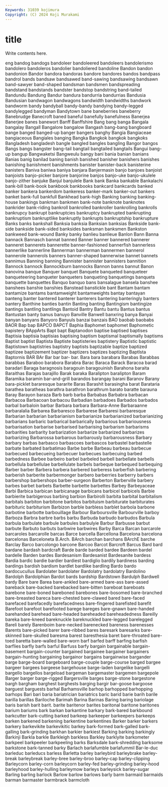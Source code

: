 ```yaml
---
Keywords: 31039 kojimura
Copyright: (C) 2024 Koji Murakami
---
```


# title

Write contents here.



eng bandog bandogs bandoleer bandoleered bandoleers bandolerismo bandolero bandoleros
bandolier bandoliered bandoline Bandon bandon bandonion Bandor bandora bandoras bandore
bandores bandos bandpass bandrol bands bandsaw bandsawed band-sawing bandsawing bandsawn
band-sawyer band-shaped bandsman bandsmen bandspreading bandstand bandstands bandster bandstop bandstring
band-tailed Bandundu Bandung Bandur bandura bandurria bandurrias Bandusia Bandusian bandwagon
bandwagons bandwidth bandwidths bandwork bandworm bandy bandyball bandy-bandy bandying bandy-legged
bandylegged bandyman Bandytown bane baneberries baneberry Banebrudge Banecroft baned baneful
banefully banefulness Banerjea Banerjee banes banewort Banff Banffshire Bang bang
banga Bangala bangalay Bangall Bangalore bangalow Bangash bang-bang bangboard bange
banged banged-up banger bangers banghy Bangia Bangiaceae bangiaceous Bangiales banging
Bangka Bangkok bangkok bangkoks Bangladesh bangladesh bangle bangled bangles bangling
Bangor bangos Bangs bangs bangster bang-tail bangtail bangtailed bangtails Bangui
bang-up bangup Bangwaketsi Bangweulu bangy bani bania banian banians Banias
banig banilad baning banish banished banisher banishers banishes banishing banishment
banishments banister banister-back banisterine banisters Baniva baniwa baniya banjara Banjermasin
banjo banjoes banjoist banjoists banjo-picker banjore banjorine banjos banjo-uke banjo-ukulele
banjo-zither banjuke Banjul banjulele Bank bank Banka bankable Bankalachi bank-bill
bank-book bankbook bankbooks bankcard bankcards banked banker bankera bankerdom bankeress
banker-mark banker-out bankers banket bank-full bankfull Bankhead bank-high Banking banking
banking-house bankings bankman bankmen bank-note banknote banknotes bankrider bank-riding bankroll
bankrolled bankroller bankrolling bankrolls bankrupcy bankrupt bankruptcies bankruptcy bankrupted bankrupting
bankruptism bankruptlike bankruptly bankrupts bankruptship bankrupture Banks banks bankshall Banksia
banksia Banksian banksias Bankside bank-side bankside bank-sided banksides banksman banksmen
Bankston bankweed bank-wound Banky banky banlieu banlieue Banlon Bann Banna
bannack Bannasch bannat banned Banner banner bannered bannerer banneret bannerets
bannerette banner-fashioned bannerfish bannerless bannerlike bannerline Bannerman bannerman bannermen bannerol
bannerole bannerols banners banner-shaped bannerwise bannet bannets bannimus Banning banning
Bannister bannister bannisters bannition Bannock bannock Bannockburn bannocks Bannon banns
bannut Banon banovina banque Banquer banquet Banquete banqueted banqueteer banqueteering
banqueter banqueters banqueting banquetings banquets banquette banquettes Banquo banquo bans
bansalague bansela banshee banshees banshie banshies Banstead banstickle bant Bantam
bantam bantamize bantams bantamweight bantamweights bantay bantayan banteng banter bantered
banterer banterers bantering banteringly banters bantery Banthine banties bantin Banting
banting Bantingism bantingize bantings bantling bantlings Bantoid Bantry Bantu bantu
Bantus bantus Bantustan banty banus banuyo Banville Banwell banxring banya
Banyai banyan banyans Banyoro Banyuls banzai banzais BAO baobab baobabs
BAOR Bap bap BAPCO BAPCT Baphia Baphomet baphomet Baphometic bapistery
BAppArts Bapt bapt Baptanodon baptise baptised baptises Baptisia baptisia baptisias
baptising baptism baptismal baptismally baptisms Baptist baptist Baptista Baptiste baptisteries
baptistery Baptistic baptistic Baptistown baptistries baptistry baptists baptizable baptize baptized
baptizee baptizement baptizer baptizers baptizes baptizing Baptlsta Baptornis BAR BAr
Bar bar bar- bar. Bara bara barabara Barabas Barabbas barabbas
Baraboo barabora Barabra Barac Baraca Barack Baracoa barad baradari Baraga
baragnosis baragouin baragouinish Barahona baraita Baraithas Barajas barajillo Barak baraka
Baralipton baralipton Baram Baramika baramin bar-and-grill barandos barangay barani Baranov
Barany bara-picklet bararesque bararite Baras Barashit barasingha barat Barataria barathea
baratheas barathra barathron barathrum barato baratte barauna Baray Barayon baraza
Barb barb barba Barbabas Barbabra barbacan Barbacoa Barbacoan barbacou Barbadian
barbadoes Barbados barbados barbal barbaloin barbar Barbara barbara Barbara-Anne Barbaraanne
barbaralalia Barbarea Barbaresco Barbarese Barbaresi barbaresque Barbarian barbarian barbarianism barbarianize
barbarianized barbarianizing barbarians barbaric barbarical barbarically barbarious barbariousness barbarisation barbarise
barbarised barbarising barbarism barbarisms barbarities barbarity barbarization barbarize barbarized barbarizes
barbarizing Barbarossa barbarous barbarously barbarousness Barbary barbary barbas barbasco barbascoes
barbascos barbastel barbastelle barbate barbated barbatimao Barbe barbe Barbeau barbeau
barbecue barbecued barbecueing barbecuer barbecues barbecuing barbed barbedness Barbee barbeiro
barbel barbeled barbell barbellate barbells barbellula barbellulae barbellulate barbels barbeque
barbequed barbequing Barber barber Barbera barbera barbered barberess barberfish barbering
barberish barberite barbermonger barbero barberries barberry barbers barbershop barbershops barber-surgeon
Barberton Barberville barbery barbes barbet barbets Barbette barbette barbettes Barbey
Barbeyaceae Barbi Barbica barbican barbicanage barbicans barbicel barbicels Barbie barbierite
barbigerous barbing barbion Barbirolli barbita barbital barbitalism barbitals barbiton barbitone
barbitos barbituism barbiturate barbiturates barbituric barbiturism Barbizon barble barbless barblet
barbola barbone barbotine barbotte barbouillage Barbour Barboursville Barbourville barboy Barboza
Barbra barbre barbs barbu Barbuda barbudo barbudos Barbula barbula barbulate
barbule barbules barbulyie Barbur Barbusse barbut barbute Barbuto barbuts barbwire
barbwires Barby Barca Barcan barcarole barcaroles barcarolle barcas Barce barcella
Barcellona Barcelona barcelona barcelonas Barceloneta B.Arch. BArch barchan barchans BArchE
barche Barclay Barco barcolongo barcone Barcoo Barcot Barcroft Barcus Bard
bard bardane bardash bardcraft Barde barde barded bardee Bardeen bardel
bardelle Barden bardes Bardesanism Bardesanist Bardesanite bardess Bardia bardic bardie
bardier bardiest bardiglio bardily bardiness barding bardings bardish bardism bardlet
bardlike bardling Bardo bardo bardocucullus Bardolater bardolater Bardolatry bardolatry Bardolino
Bardolph Bardolphian Bardot bards bardship Bardstown Bardulph Bardwell bardy Bare
bare Barea bare-ankled bare-armed bare-ass bare-assed bareback bare-backed barebacked bare-bitten
bareboat bareboats barebone bare-boned bareboned barebones bare-bosomed bare-branched bare-breasted bareca
bare-chested bare-clawed bared bare-faced barefaced barefacedly barefacedness bare-fingered barefisted barefit
Barefoot barefoot barefooted barege bareges bare-gnawn bare-handed barehanded barehead bare-headed
bareheaded bareheadedness Bareilly bareka bare-kneed bareknuckle bareknuckled bare-legged barelegged Bareli
barely Barenboim bare-necked barenecked bareness barenesses Barents bare-picked barer bare-ribbed
bares baresark baresarks bare-skinned bare-skulled baresma barest baresthesia baret bare-throated
bare-toed baretta bare-walled bare-worn barf barfed barff barfing barfish barflies
barfly barfs barful Barfuss barfy bargain bargainable bargain-basement bargain-counter bargained
bargainee bargainer bargainers bargain-hunting bargaining bargainor bargains bargainwise bargander barge
barge-board bargeboard barge-couple barge-course barged bargee bargeer bargees bargeese bargehouse
barge-laden bargelike bargelli bargello bargellos bargeload bargeman bargemaster bargemen bargepole
Barger barger barge-rigged Bargersville barges barge-stone bargestone bargh bargham barghest
barghests barging bargir bar-goose bargoose barguest barguests barhal Barhamsville barhop
barhopped barhopping barhops Bari bari baria bariatrician bariatrics baric barid
barie barih barile barilla barillas Bariloche Barimah Barina Barinas Baring
baring bariolage baris barish barit barit. barite baritenor barites baritonal
baritone baritones barium bariums bark barkan barkantine barkary bark-bared barkbound
barkcutter bark-cutting barked barkeep barkeeper barkeepers barkeeps barken barkened barkening
barkentine barkentines Barker barker barkers barkery barkevikite barkevikitic barkey bark-formed
bark-galled bark-galling bark-grinding barkhan barkier barkiest Barking barking barkingly Barkinji
Barkla barkle Barkleigh barkless Barkley barklyite barkometer barkpeel barkpeeler barkpeeling
barks Barksdale bark-shredding barksome barkstone bark-tanned barky Barlach barlafumble barlafummil
Bar-le-duc barleduc barleducs barless Barletta barley barleybird barleybrake barley-break barleybreak
barley-bree barley-broo barley-cap barley-clipping Barleycorn barley-corn barleycorn barley-fed barley-grinding barley-hood
barleyhood barley-hulling barleymow barleys barleysick barley-sugar Barling barling barlock Barlow
barlow barlows barly barm barmaid barmaids barman barmaster barmbrack barmcloth
